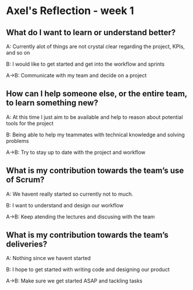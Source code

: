 # Axel's Reflection - week 1

## What do I want to learn or understand better?

A: Currently alot of things are not crystal clear regarding the project, KPIs, and so on

B: I would like to get started and get into the workflow and sprints

A->B: Communicate with my team and decide on a project

## How can I help someone else, or the entire team, to learn something new?

A: At this time I just aim to be available and help to reason about potential tools for the project

B: Being able to help my teammates with technical knowledge and solving problems 

A->B: Try to stay up to date with the project and workflow

## What is my contribution towards the team’s use of Scrum?

A: We havent really started so currently not to much.

B: I want to understand and design our workflow

A->B: Keep atending the lectures and discusing with the team

## What is my contribution towards the team’s deliveries?

A: Nothing since we havent started

B: I hope to get started with writing code and designing our product

A->B: Make sure we get started ASAP and tackling tasks
